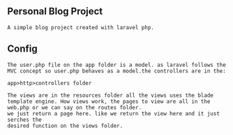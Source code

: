 ## Personal Blog Project 
    A simple blog project created with laravel php. 
    
## Config
    The user.php file on the app folder is a model. as laravel follows the MVC concept so user.php behaves as a model.the controllers are in the: 
    
    app>http>controllers folder

    The views are in the resources folder all the views uses the blade template engine. How views work, the pages to view are all in the web.php or we can say on the routes folder.
    we just return a page here. like we return the view here and it just serches the 
    desired function on the views folder. 

    



